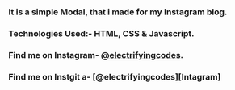 ### It is a simple Modal, that i made for my Instagram blog.

### Technologies Used:- HTML, CSS & Javascript.

### Find me on Instagram- [@electrifyingcodes][Instagram].
### Find me on Instgit a- [@electrifyingcodes][Intagram]
[Instagram]: https://www.instagram.com/electrifyingcodes